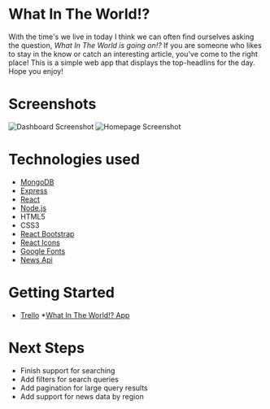 # What In The World!?

With the time's we live in today I think we can often find ourselves asking the question, *What In The World is going on!?* If you are someone who likes to stay in the know or catch an interesting article, you've come to the right place! This is a simple web app that displays the top-headlins for the day. Hope you enjoy!



# Screenshots

![Dashboard Screenshot](https://i.imgur.com/VYzGtcvm.png)
![Homepage Screenshot](https://i.imgur.com/kBOMoEcm.png)


# Technologies used
* [MongoDB](https://www.mongodb.com/)
* [Express](https://expressjs.com/)
* [React](https://reactjs.org/)
* [Node.js](https://nodejs.org/en/)
* HTML5
* CSS3
* [React Bootstrap](https://react-bootstrap.github.io/)
* [React Icons](https://react-icons.github.io/react-icons/)
* [Google Fonts](https://fonts.google.com/)
* [News Api](https://datanews.io/docs/headlines)


# Getting Started

* [Trello](https://trello.com/b/fzB5qpjU/what-in-the-world)
*[What In The World!? App](what-in-the-world.netlify.app)

# Next Steps

* Finish support for searching
* Add filters for search queries
* Add pagination for large query results
* Add support for news data by region 